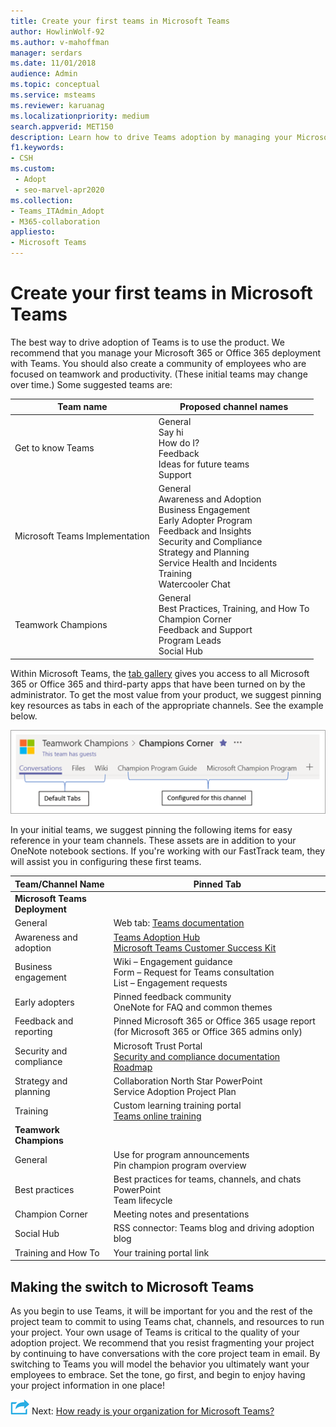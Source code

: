 ```yaml
---
title: Create your first teams in Microsoft Teams
author: HowlinWolf-92
ms.author: v-mahoffman
manager: serdars
ms.date: 11/01/2018
audience: Admin
ms.topic: conceptual
ms.service: msteams
ms.reviewer: karuanag
ms.localizationpriority: medium
search.appverid: MET150
description: Learn how to drive Teams adoption by managing your Microsoft 365 or Office 365 deployment with Teams, including how to pin key resources as tabs in the appropriate channels.
f1.keywords:
- CSH
ms.custom: 
 - Adopt
 - seo-marvel-apr2020
ms.collection: 
- Teams_ITAdmin_Adopt
- M365-collaboration
appliesto: 
- Microsoft Teams
---
```


# Create your first teams in Microsoft Teams

The best way to drive adoption of Teams is to use the product. We recommend that you manage your Microsoft 365 or Office 365 deployment with Teams. You should also create a community of employees who are focused on teamwork and productivity. (These initial teams may change over time.) Some suggested teams are:

| Team name | Proposed channel names |
| --------- | ---------------------- |
| Get to know Teams | General</br> Say hi</br> How do I?</br>Feedback </br> Ideas for future teams </br> Support |
| Microsoft Teams Implementation | General <br/> Awareness and Adoption <br/> Business Engagement <br/> Early Adopter Program <br/> Feedback and Insights <br/> Security and Compliance <br/> Strategy and Planning <br/> Service Health and Incidents <br/> Training <br/> Watercooler Chat |
| Teamwork Champions | General <br/> Best Practices, Training, and How To <br/> Champion Corner <br/> Feedback and Support <br/> Program Leads <br/> Social Hub |

Within Microsoft Teams, the [tab gallery](/microsoftteams/platform/concepts/tabs/tabs-overview) gives you access to all Microsoft 365 or Office 365 and third-party apps that have been turned on by the administrator. To get the most value from your product, we suggest pinning key resources as tabs in each of the appropriate channels. See the example below.

![Screen shot showing default and custom tabs.](media/teams-adoption-tab-example.png)

In your initial teams, we suggest pinning the following items for easy reference in your team channels. These assets are in addition to your OneNote notebook sections. If you're working with our FastTrack team, they will assist you in configuring these first teams. 

|Team/Channel Name | Pinned Tab |
|----------------- | ---------- |
| **Microsoft Teams Deployment** ||
| General | Web tab: [Teams documentation](./index.yml) |
| Awareness and adoption | [Teams Adoption Hub](https://aka.ms/DriveTeamsAdoption)<br/>[Microsoft Teams Customer Success Kit](https://aka.ms/TeamsCustomerSuccess)|
| Business engagement | Wiki – Engagement guidance<br/>Form – Request for Teams consultation<br/>List – Engagement requests |
|Early adopters | Pinned feedback community <br/> OneNote for FAQ and common themes |
| Feedback and reporting | Pinned Microsoft 365 or Office 365 usage report (for Microsoft 365 or Office 365 admins only) |
| Security and compliance | Microsoft Trust Portal <br/> [Security and compliance documentation](/office365/securitycompliance/index)<br/> [Roadmap](/office365/securitycompliance/security-roadmap) |
| Strategy and planning | Collaboration North Star PowerPoint <br/> Service Adoption Project Plan |
| Training | Custom learning training portal <br/> [Teams online training](https://aka.ms/TeamsTraining) |
| **Teamwork Champions**|  |
| General | Use for program announcements <br/> Pin champion program overview |
| Best practices | Best practices for teams, channels, and chats PowerPoint <br/> Team lifecycle |
| Champion Corner | Meeting notes and presentations |
| Social Hub | RSS connector: Teams blog and driving adoption blog |
| Training and How To | Your training portal link |

## Making the switch to Microsoft Teams

As you begin to use Teams, it will be important for you and the rest of the project team to commit to using Teams chat, channels, and resources to run your project. Your own usage of Teams is critical to the quality of your adoption project. We recommend that you resist fragmenting your project by continuing to have conversations with the core project team in email. By switching to Teams you will model the behavior you ultimately want your employees to embrace. Set the tone, go first, and begin to enjoy having your project information in one place!  

![An icon depicting the next step.](media/teams-adoption-next-icon.png) Next: [How ready is your organization for Microsoft Teams?](teams-adoption-assess-readiness.md)